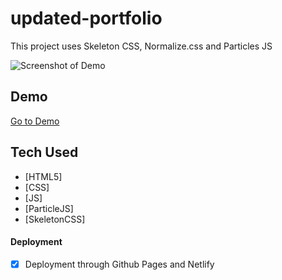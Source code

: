 # updated-portfolio

This project uses Skeleton CSS, Normalize.css and Particles JS

![Screenshot of Demo](./images/screenshot-1.png)

## Demo

[Go to Demo](https://jayone11.github.io/updated-portfolio/)


## Tech Used

- [HTML5] 
- [CSS]
- [JS]
- [ParticleJS]
- [SkeletonCSS]


#### Deployment

- [x] Deployment through Github Pages and Netlify
